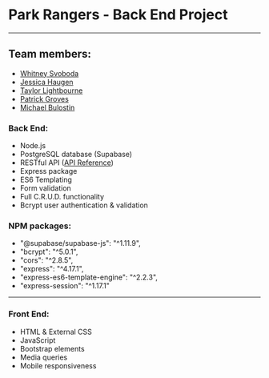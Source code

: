# Park Rangers - Back End Project 
---

## Team members:
* <a href="https://github.com/wsvoboda" target="_blank">Whitney Svoboda</a>
* <a href="https://github.com/Jessicahaugen" target="_blank">Jessica Haugen</a>
* <a href="https://github.com/taylorlightbourne" target="_blank">Taylor Lightbourne</a>
* <a href="https://github.com/pgroves95" target="_blank">Patrick Groves</a>
* <a href="https://github.com/mjbulostin" target="_blank">Michael Bulostin</a>


### Back End:
* Node.js
* PostgreSQL database (Supabase)
* RESTful API ([API Reference](https://www.nps.gov/subjects/developer/api-documentation.htm))
* Express package
* ES6 Templating
* Form validation
* Full C.R.U.D. functionality
* Bcrypt user authentication & validation

### NPM packages:
*  "@supabase/supabase-js": "^1.11.9",
*  "bcrypt": "^5.0.1",
*  "cors": "^2.8.5",
*  "express": "^4.17.1",
*  "express-es6-template-engine": "^2.2.3",
* "express-session": "^1.17.1"

---

### Front End:
* HTML & External CSS
* JavaScript
* Bootstrap elements
* Media queries
* Mobile responsiveness
